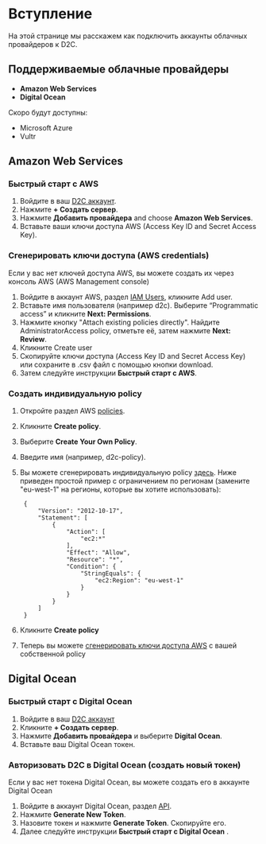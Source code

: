 # Вступление

На этой странице мы расскажем как подключить аккаунты облачных провайдеров к D2C.

## Поддерживаемые облачные провайдеры

- **Amazon Web Services**
- **Digital Ocean**

Скоро будут доступны:

- Microsoft Azure
- Vultr

## Amazon Web Services

### Быстрый старт с AWS

1. Войдите в ваш [D2C аккаунт](https://panel.d2c.io/account/signup).
2. Нажмите **+ Создать сервер**.
3. Нажмите **Добавить провайдера** and choose **Amazon Web Services**.
5. Вставьте ваши ключи доступа AWS (Access Key ID and Secret Access Key).

### Сгенерировать ключи доступа (AWS credentials)

Если у вас нет ключей доступа AWS, вы можете создать их через консоль AWS (AWS Management console)

1. Войдите в аккаунт AWS, раздел [IAM Users](https://console.aws.amazon.com/iam/home?#/users), кликните Add user.
2. Вставьте имя пользователя (например d2c). Выберите “Programmatic access” и кликните **Next: Permissions**.
3. Нажмите кнопку "Attach existing policies directly". Найдите AdministratorAccess policy, отметьте её, затем нажмите **Next: Review**.
4. Кликните Create user
5. Скопируйте ключи доступа (Access Key ID and Secret Access Key) или сохраните в .csv файл с помощью кнопки download.
6. Затем следуйте инструкции **Быстрый старт с AWS**.

### Создать индивидуальную policy

1. Откройте раздел AWS [policies](https://console.aws.amazon.com/iam/home?#/policies).
2. Кликните **Create policy**.
3. Выберите **Create Your Own Policy**.
4. Введите имя (например, d2c-policy).
5. Вы можете сгенерировать индивидуальную policy [здесь](https://awspolicygen.s3.amazonaws.com). Ниже приведен простой пример с ограничением по регионам (замените "eu-west-1" на регионы, которые вы хотите использовать):

        {
            "Version": "2012-10-17",
            "Statement": [
                {
                    "Action": [
                        "ec2:*"
                    ],
                    "Effect": "Allow",
                    "Resource": "*",
                    "Condition": {
                        "StringEquals": {
                            "ec2:Region": "eu-west-1"
                        }
                    }
                }
            ]
        }

6. Кликните **Create policy**
7. Теперь вы можете [сгенерировать ключи доступа AWS](getting-started/cloud-providers/#generate-aws-credentials) с вашей собственной policy

## Digital Ocean

### Быстрый старт с Digital Ocean

1. Войдите в ваш [D2C аккаунт](https://panel.d2c.io/account/signup)
2. Кликните **+ Создать сервер**.
3. Нажмите **Добавить провайдера** и выберите **Digital Ocean**.
4. Вставьте ваш Digital Ocean токен.

### Авторизовать D2C в Digital Ocean (создать новый токен)

Если у вас нет токена Digital Ocean, вы можете создать его в аккаунте Digital Ocean

1. Войдите в аккаунт Digital Ocean, раздел [API](https://cloud.digitalocean.com/settings/api/tokens).
2. Нажмите **Generate New Token**.
3. Назовите токен и нажмите **Generate Token**. Скопируйте его.
4. Далее следуйте инструкции **Быстрый старт с Digital Ocean**  .

<!-- ## Vultr

### Authorize D2C to your Vultr
-->
